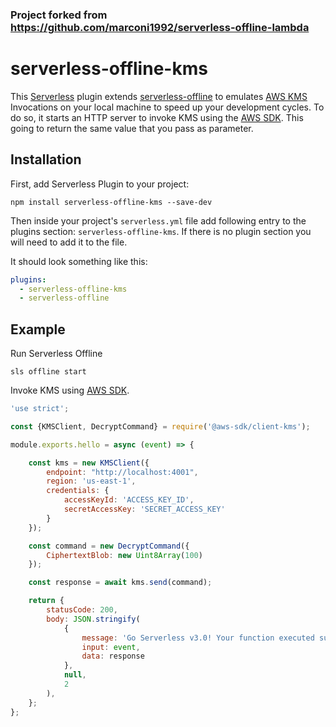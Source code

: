### Project forked from https://github.com/marconi1992/serverless-offline-lambda

# serverless-offline-kms

This [Serverless](https://github.com/serverless/serverless) plugin extends [serverless-offline](https://github.com/dherault/serverless-offline) to emulates [AWS KMS](https://aws.amazon.com/kms) Invocations on your local machine to speed up your development cycles. To do so, it starts an HTTP server to invoke KMS using the [AWS SDK](https://github.com/aws/aws-sdk-js).
This going to return the same value that you pass as parameter.

## Installation

First, add Serverless Plugin to your project:

`npm install serverless-offline-kms --save-dev`

Then inside your project's `serverless.yml` file add following entry to the plugins section: `serverless-offline-kms`. If there is no plugin section you will need to add it to the file.

It should look something like this:

```YAML
plugins:
  - serverless-offline-kms
  - serverless-offline
```

## Example

Run Serverless Offline
```
sls offline start
```

Invoke KMS using [AWS SDK](https://github.com/aws/aws-sdk-js).

```javascript
'use strict';

const {KMSClient, DecryptCommand} = require('@aws-sdk/client-kms');

module.exports.hello = async (event) => {

    const kms = new KMSClient({
        endpoint: "http://localhost:4001",
        region: 'us-east-1',
        credentials: {
            accessKeyId: 'ACCESS_KEY_ID',
            secretAccessKey: 'SECRET_ACCESS_KEY'
        }
    });

    const command = new DecryptCommand({
        CiphertextBlob: new Uint8Array(100)
    });

    const response = await kms.send(command);

    return {
        statusCode: 200,
        body: JSON.stringify(
            {
                message: 'Go Serverless v3.0! Your function executed successfully!',
                input: event,
                data: response
            },
            null,
            2
        ),
    };
};

```
